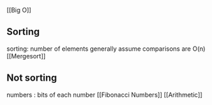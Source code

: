 
[[Big O]]

## Sorting
sorting: number of elements
generally assume comparisons are O(n)
[[Mergesort]]


## Not sorting
numbers : bits of each number 
[[Fibonacci Numbers]]
[[Arithmetic]]

